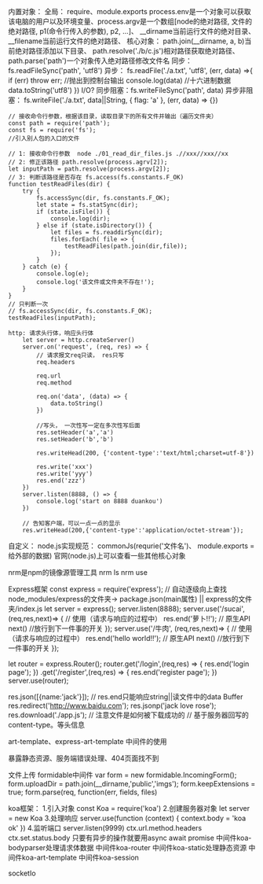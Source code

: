 内置对象：
全局：
    require、module.exports
    process.env是一个对象可以获取该电脑的用户以及环境变量、process.argv是一个数组[node的绝对路径, 文件的绝对路径, p1(命令行传入的参数), p2, ...]、    __dirname当前运行文件的绝对目录、__filename当前运行文件的绝对路径、
核心对象：
    path.join(__dirname, a, b)当前绝对路径添加以下目录、 path.resolve('./b/c.js')相对路径获取绝对路径、path.parse('path')一个对象传入绝对路径修改文件名
    同步：fs.readFileSync('path', 'utf8')
    异步：
    fs.readFile('./a.txt', 'utf8', (err, data) =>{
        if (err) throw err; //抛出到控制台输出
        console.log(data) //十六进制数据
        data.toString('utf8')
    })
    I/O?
    同步阻塞：fs.writeFileSync('path', data)
    异步非阻塞：
    fs.writeFile('./a.txt', data||String, {
        flag: 'a'
    }, (err, data) => {})

    // 接收命令行参数，根据该目录，读取目录下的所有文件并输出（遍历文件夹）
    const path = require('path');
    const fs = require('fs');
    //引入别人包的入口的文件

    // 1: 接收命令行参数  node ./01_read_dir_files.js .//xxx//xxx//xx
    // 2: 修正该路径 path.resolve(process.agrv[2]);
    let inputPath = path.resolve(process.argv[2]);
    // 3: 判断该路径是否存在 fs.access(fs.constants.F_OK)
    function testReadFiles(dir) {   
        try {
            fs.accessSync(dir, fs.constants.F_OK);
            let state = fs.statSync(dir); 
            if (state.isFile()) {
                console.log(dir);
            } else if (state.isDirectory()) {         
                let files = fs.readdirSync(dir);              
                files.forEach( file => {     
                    testReadFiles(path.join(dir,file)); 
                });
            }
        } catch (e) {
            console.log(e);
            console.log('该文件或文件夹不存在!');
        }
    }
    // 只判断一次
    // fs.accessSync(dir, fs.constants.F_OK);
    testReadFiles(inputPath);

    http: 请求头行体，响应头行体
        let server = http.createServer()
        server.on('request', (req, res) => {
            // 请求报文req只读， res只写
            req.headers

            req.url
            req.method
             
            req.on('data', (data) => {
                data.toString()
            })
            
            //写头， 一次性写一定在多次性写后面
            res.setHeader('a','a')
            res.setHeader('b','b')

            res.writeHead(200, {'content-type':'text/html;charset=utf-8'})

            res.write('xxx')
            res.write('yyy')
            res.end('zzz')
        })
        server.listen(8888, () => {
            console.log('start on 8888 duankou')
        })
        
        // 告知客户端，可以一点一点的显示
        res.writeHead(200,{'content-type':'application/octet-stream'});
自定义：
node.js实现规范： 
    commonJs(requrie('文件名')、 module.exports = 给外部的数据)
官网(node.js)上可以查看一些其他核心对象

nrm是npm的镜像源管理工具
    nrm ls
    nrm use

Express框架
const express = require('express'); // 自动逐级向上查找node_modules/express的文件夹-> package.json(main属性) || express的文件夹/index.js
let server = express();
server.listen(8888);
server.use('/sucai', (req,res,next)=> {  // 使用（请求与响应的过程中）
  res.end('萝卜!!'); // 原生API
  next() //放行到下一件事的开关
});
server.use('/牛肉', (req,res,next)=> {  // 使用（请求与响应的过程中）
  res.end('hello world!!'); // 原生API
  next() //放行到下一件事的开关
});

let router = express.Router();
router.get('/login',(req,res) => {
  res.end('login page');
})
.get('/register',(req,res) => {
  res.end('register page');
})
server.use(router);

res.json([{name:'jack'}]);  // res.end只能响应string||读文件中的data Buffer
res.redirect('http://www.baidu.com');
res.jsonp('jack love rose');
res.download('./app.js');  // 注意文件是如何被下载成功的
// 基于服务器回写的content-type。等头信息

art-template、express-art-template  中间件的使用

暴露静态资源、服务端错误处理、404页面找不到

文件上传 formidable中间件
var form = new formidable.IncomingForm();
form.uploadDir = path.join(__dirname,'public','imgs');
form.keepExtensions = true;
form.parse(req, function(err, fields, files)

koa框架：
1.引入对象 const Koa = require('koa')
2.创建服务器对象 let server = new Koa
3.处理响应 server.use(function (context) {
    context.body = 'koa ok'
})
4.监听端口 server.listen(9999)
ctx.url.method.headers
ctx.set.status.body
只要有异步的操作就要用async await promise
中间件koa-bodyparser处理请求体数据
中间件koa-router
中间件koa-static处理静态资源
中间件koa-art-template
中间件koa-session

socketIo









